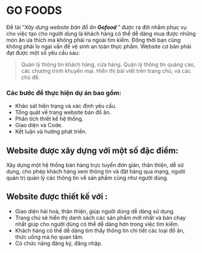 # GO FOODS

Đề tài “*Xây dựng website bán đồ ăn **Gofood*** ” được ra đời nhằm phục vụ cho việc tạo cho người dùng là khách hàng có thể dễ dàng mua được những món ăn ưa thích mà không phải ra ngoài tìm kiếm. Đồng thời bạn cũng không phải lo ngại vấn đề vệ sinh an toàn thực phẩm. Website cơ bản phải đạt được một số yêu cầu sau:
 > Quản lý thông tin khách hàng, cửa hàng.
 > Quản lý thông tin quảng cáo, các chương trình khuyến mại.
 > Hiển thị bài viết trên trang chủ, và các chủ đề.
### Các bước để thực hiện dự án bao gồm:
- Khảo sát hiện trạng và xác định yêu cầu.
- Tổng quát về trang website bán đồ ăn.
- Phân tích thiết kế hệ thống.
- Giao diện và Code.
- Kết luận và hướng phát triển.
## Website được xây dựng với một số đặc điểm:
Xây dựng một hệ thống bán hàng trực tuyến đơn giản, thân thiện, dễ sử dụng, cho phép khách hàng xem thông tin và đặt hàng qua mạng, người quản trị quản lý các thông tin về sản phẩm cũng như người dùng.
 ## Website được thiết kế với :
 - Giao diện hài hoà, thân thiện, giúp người dùng dễ dàng sử dụng.
 - Trang chủ sẽ hiển thị danh sách các sản phẩm mới nhất và bán chạy nhất giúp cho người dùng có thể dễ dàng hơn trong việc tìm kiếm.
 - Khách hàng có thể dễ dàng tìm thấy thông tin chi tiết các loại đồ ăn, thức uống mà họ quan tâm.
 - Có chức năng đăng ký, đăng nhập.












